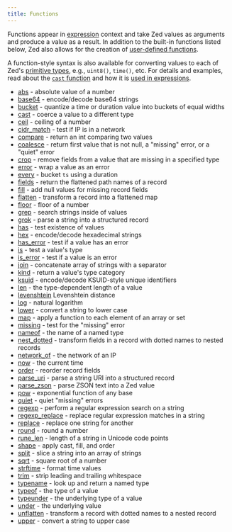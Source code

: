 ```yaml
---
title: Functions
---
```


Functions appear in [expression](../expressions) context and
take Zed values as arguments and produce a value as a result. In addition to
the built-in functions listed below, Zed also allows for the creation of
[user-defined functions](../statements.md#func-statements).

A function-style syntax is also available for converting values to each of
Zed's [primitive types](../../formats/zed.md#1-primitive-types), e.g.,
`uint8()`, `time()`, etc. For details and examples, read about the
[`cast` function](cast) and how it is [used in expressions](../expressions.md#casts).

* [abs](abs) - absolute value of a number
* [base64](base64) - encode/decode base64 strings
* [bucket](bucket) - quantize a time or duration value into buckets of equal widths
* [cast](cast) - coerce a value to a different type
* [ceil](ceil) - ceiling of a number
* [cidr_match](cidr_match) - test if IP is in a network
* [compare](compare) - return an int comparing two values
* [coalesce](coalesce) - return first value that is not null, a "missing" error, or a "quiet" error
* [crop](crop) - remove fields from a value that are missing in a specified type
* [error](error) - wrap a value as an error
* [every](every) - bucket `ts` using a duration
* [fields](fields) - return the flattened path names of a record
* [fill](fill) - add null values for missing record fields
* [flatten](flatten) - transform a record into a flattened map
* [floor](floor) - floor of a number
* [grep](grep) - search strings inside of values
* [grok](grok) - parse a string into a structured record
* [has](has) - test existence of values
* [hex](hex) - encode/decode hexadecimal strings
* [has_error](has_error) - test if a value has an error
* [is](is) - test a value's type
* [is_error](is_error) - test if a value is an error
* [join](join) - concatenate array of strings with a separator
* [kind](kind) - return a value's type category
* [ksuid](ksuid) - encode/decode KSUID-style unique identifiers
* [len](len) - the type-dependent length of a value
* [levenshtein](levenshtein) Levenshtein distance
* [log](log) - natural logarithm
* [lower](lower) - convert a string to lower case
* [map](map) - apply a function to each element of an array or set
* [missing](missing) - test for the "missing" error
* [nameof](nameof) - the name of a named type
* [nest_dotted](nest_dotted) - transform fields in a record with dotted names to nested records
* [network_of](network_of) - the network of an IP
* [now](now) - the current time
* [order](order) - reorder record fields
* [parse_uri](parse_uri) - parse a string URI into a structured record
* [parse_zson](parse_zson) - parse ZSON text into a Zed value
* [pow](pow) - exponential function of any base
* [quiet](quiet) - quiet "missing" errors
* [regexp](regexp) - perform a regular expression search on a string
* [regexp_replace](regexp_replace) - replace regular expression matches in a string
* [replace](replace) - replace one string for another
* [round](round) - round a number
* [rune_len](rune_len) - length of a string in Unicode code points
* [shape](shape) - apply cast, fill, and order
* [split](split) - slice a string into an array of strings
* [sqrt](sqrt) - square root of a number
* [strftime](strftime) - format time values
* [trim](trim) - strip leading and trailing whitespace
* [typename](typename) - look up and return a named type
* [typeof](typeof) - the type of a value
* [typeunder](typeunder) - the underlying type of a value
* [under](under) - the underlying value
* [unflatten](unflatten) - transform a record with dotted names to a nested record
* [upper](upper) - convert a string to upper case
